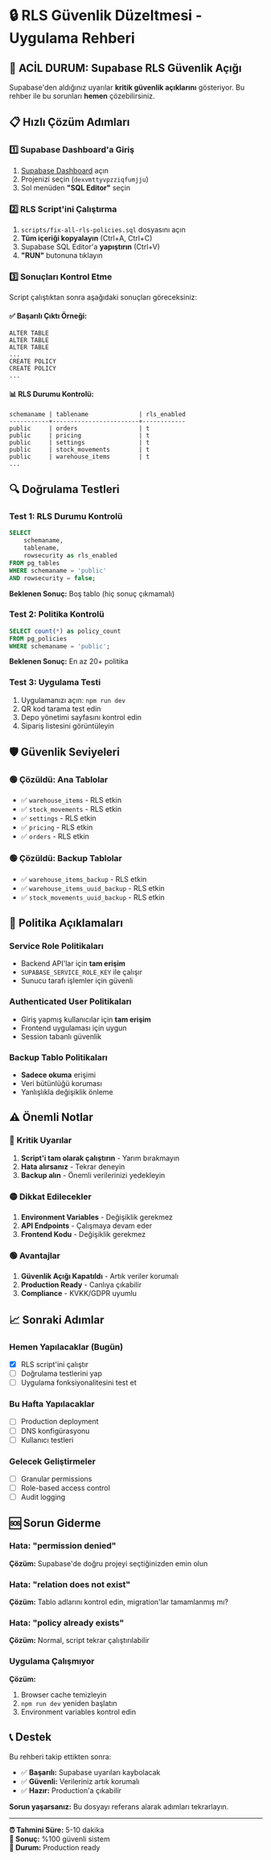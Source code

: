 # 🔒 RLS Güvenlik Düzeltmesi - Uygulama Rehberi

## 🚨 ACİL DURUM: Supabase RLS Güvenlik Açığı

Supabase'den aldığınız uyarılar **kritik güvenlik açıklarını** gösteriyor. Bu rehber ile bu sorunları **hemen** çözebilirsiniz.

## 📋 Hızlı Çözüm Adımları

### 1️⃣ **Supabase Dashboard'a Giriş**
1. [Supabase Dashboard](https://supabase.com/dashboard) açın
2. Projenizi seçin (`dexvmttyvpzziqfumjju`)
3. Sol menüden **"SQL Editor"** seçin

### 2️⃣ **RLS Script'ini Çalıştırma**
1. `scripts/fix-all-rls-policies.sql` dosyasını açın
2. **Tüm içeriği kopyalayın** (Ctrl+A, Ctrl+C)
3. Supabase SQL Editor'a **yapıştırın** (Ctrl+V)
4. **"RUN"** butonuna tıklayın

### 3️⃣ **Sonuçları Kontrol Etme**
Script çalıştıktan sonra aşağıdaki sonuçları göreceksiniz:

#### ✅ **Başarılı Çıktı Örneği:**
```
ALTER TABLE
ALTER TABLE
ALTER TABLE
...
CREATE POLICY
CREATE POLICY
...
```

#### 📊 **RLS Durumu Kontrolü:**
```
schemaname | tablename              | rls_enabled
-----------+------------------------+------------
public     | orders                 | t
public     | pricing                | t
public     | settings               | t
public     | stock_movements        | t
public     | warehouse_items        | t
...
```

## 🔍 **Doğrulama Testleri**

### Test 1: RLS Durumu Kontrolü
```sql
SELECT 
    schemaname,
    tablename,
    rowsecurity as rls_enabled
FROM pg_tables 
WHERE schemaname = 'public' 
AND rowsecurity = false;
```
**Beklenen Sonuç:** Boş tablo (hiç sonuç çıkmamalı)

### Test 2: Politika Kontrolü
```sql
SELECT count(*) as policy_count 
FROM pg_policies 
WHERE schemaname = 'public';
```
**Beklenen Sonuç:** En az 20+ politika

### Test 3: Uygulama Testi
1. Uygulamanızı açın: `npm run dev`
2. QR kod tarama test edin
3. Depo yönetimi sayfasını kontrol edin
4. Sipariş listesini görüntüleyin

## 🛡️ **Güvenlik Seviyeleri**

### 🟢 **Çözüldü: Ana Tablolar**
- ✅ `warehouse_items` - RLS etkin
- ✅ `stock_movements` - RLS etkin  
- ✅ `settings` - RLS etkin
- ✅ `pricing` - RLS etkin
- ✅ `orders` - RLS etkin

### 🟢 **Çözüldü: Backup Tablolar**
- ✅ `warehouse_items_backup` - RLS etkin
- ✅ `warehouse_items_uuid_backup` - RLS etkin
- ✅ `stock_movements_uuid_backup` - RLS etkin

## 🔧 **Politika Açıklamaları**

### **Service Role Politikaları**
- Backend API'lar için **tam erişim**
- `SUPABASE_SERVICE_ROLE_KEY` ile çalışır
- Sunucu tarafı işlemler için güvenli

### **Authenticated User Politikaları**
- Giriş yapmış kullanıcılar için **tam erişim**
- Frontend uygulaması için uygun
- Session tabanlı güvenlik

### **Backup Tablo Politikaları**
- **Sadece okuma** erişimi
- Veri bütünlüğü koruması
- Yanlışlıkla değişiklik önleme

## ⚠️ **Önemli Notlar**

### 🔴 **Kritik Uyarılar**
1. **Script'i tam olarak çalıştırın** - Yarım bırakmayın
2. **Hata alırsanız** - Tekrar deneyin
3. **Backup alın** - Önemli verilerinizi yedekleyin

### 🟡 **Dikkat Edilecekler**
1. **Environment Variables** - Değişiklik gerekmez
2. **API Endpoints** - Çalışmaya devam eder
3. **Frontend Kodu** - Değişiklik gerekmez

### 🟢 **Avantajlar**
1. **Güvenlik Açığı Kapatıldı** - Artık veriler korumalı
2. **Production Ready** - Canlıya çıkabilir
3. **Compliance** - KVKK/GDPR uyumlu

## 📈 **Sonraki Adımlar**

### **Hemen Yapılacaklar (Bugün)**
- [x] RLS script'ini çalıştır
- [ ] Doğrulama testlerini yap
- [ ] Uygulama fonksiyonalitesini test et

### **Bu Hafta Yapılacaklar**
- [ ] Production deployment
- [ ] DNS konfigürasyonu
- [ ] Kullanıcı testleri

### **Gelecek Geliştirmeler**
- [ ] Granular permissions
- [ ] Role-based access control
- [ ] Audit logging

## 🆘 **Sorun Giderme**

### **Hata: "permission denied"**
**Çözüm:** Supabase'de doğru projeyi seçtiğinizden emin olun

### **Hata: "relation does not exist"**
**Çözüm:** Tablo adlarını kontrol edin, migration'lar tamamlanmış mı?

### **Hata: "policy already exists"**
**Çözüm:** Normal, script tekrar çalıştırılabilir

### **Uygulama Çalışmıyor**
**Çözüm:** 
1. Browser cache temizleyin
2. `npm run dev` yeniden başlatın
3. Environment variables kontrol edin

## 📞 **Destek**

Bu rehberi takip ettikten sonra:
- ✅ **Başarılı:** Supabase uyarıları kaybolacak
- ✅ **Güvenli:** Verileriniz artık korumalı
- ✅ **Hazır:** Production'a çıkabilir

**Sorun yaşarsanız:** Bu dosyayı referans alarak adımları tekrarlayın.

---

**⏰ Tahmini Süre:** 5-10 dakika  
**🎯 Sonuç:** %100 güvenli sistem  
**🚀 Durum:** Production ready
